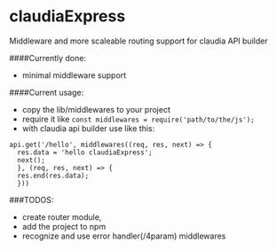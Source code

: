 # claudiaExpress
Middleware and more scaleable routing support for claudia API builder

####Currently done:
- minimal middleware support

####Current usage:
- copy the lib/middlewares to your project
- require it like `const middlewares = require('path/to/the/js');`
- with claudia api builder use like this:
```
api.get('/hello', middlewares((req, res, next) => {
  res.data = 'hello claudiaExpress';
  next();
  }, (req, res, next) => {
  res.end(res.data);
  }))
```

###TODOS:
- create router module,
- add the project to npm
- recognize and use error handler(/4param) middlewares
